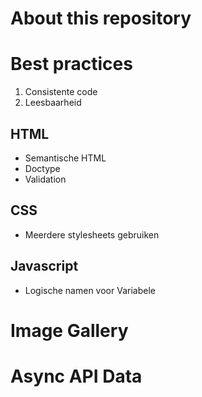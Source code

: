 # About this repository

# Best practices
1. Consistente code
2. Leesbaarheid
## HTML
* Semantische HTML
* Doctype
* Validation
## CSS
* Meerdere stylesheets gebruiken

## Javascript
* Logische namen voor Variabele

# Image Gallery

# Async API Data
